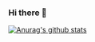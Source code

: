 ### Hi there 👋
[![Anurag's github stats](https://github-readme-stats.vercel.app/api?username=wagnercotta&count_private=true)](https://github.com/anuraghazra/github-readme-stats)
<!--
**wagnercotta/wagnercotta** is a ✨ _special_ ✨ repository because its `README.md` (this file) appears on your GitHub profile.

Here are some ideas to get you started:

- 🔭 I’m currently working on ...
- 🌱 I’m currently learning ...
- 👯 I’m looking to collaborate on ...
- 🤔 I’m looking for help with ...
- 💬 Ask me about ...
- 📫 How to reach me: ...
- 😄 Pronouns: ...
- ⚡ Fun fact: ...
-->
